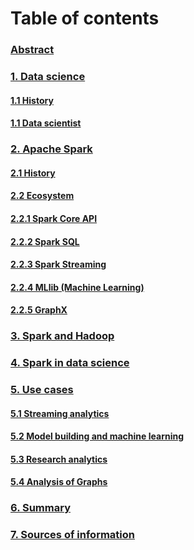 # Table of contents

### [Abstract](./00_c_Abstract.md)
### [1. Data science](./01_Data-Science.md)
#### [1.1 History](./01_Data-Science.md)
#### [1.1 Data scientist](./01_Data-Science.md)
### [2. Apache Spark](./02_Spark.md)
#### [2.1 History](./02_Spark.md)
#### [2.2 Ecosystem](./02_Spark.md)
#### [2.2.1 Spark Core API](./02_Spark.md)
#### [2.2.2 Spark SQL](./02_Spark.md)
#### [2.2.3 Spark Streaming](./02_Spark.md)
#### [2.2.4 MLlib (Machine Learning)](./02_Spark.md)
#### [2.2.5 GraphX](./02_Spark.md)
### [3. Spark and Hadoop](./03_Spark-and-Hadoop.md)
### [4. Spark in data science](./04_Spark-in-data-science.md)
### [5. Use cases](./05_Use-cases.md)
#### [5.1 Streaming analytics](./05_Use-cases.md)
#### [5.2 Model building and machine learning](./05_Use-cases.md)
#### [5.3 Research analytics](./05_Use-cases.md)
#### [5.4 Analysis of Graphs](./05_Use-cases.md)
### [6. Summary](./06_Summary.md)
### [7. Sources of information](./07_Sources-of-information.md)